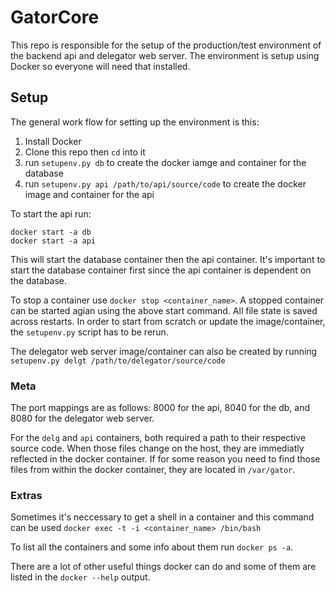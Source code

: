 # GatorCore
This repo is responsible for the setup of the production/test environment of the backend api and delegator web server. The environment is setup using Docker so everyone will need that installed.

## Setup
The general work flow for setting up the environment is this:
 1. Install Docker
 2. Clone this repo then `cd` into it
 3. run `setupenv.py db` to create the docker iamge and container for the database
 4. run `setupenv.py api /path/to/api/source/code` to create the docker image and container for the api

To start the api run:
```
docker start -a db
docker start -a api
```
This will start the database container then the api container. It's important to start the database container first since the api container is dependent on the database.

To stop a container use `docker stop <container_name>`. A stopped container can be started agian using the above start command. All file state is saved across restarts. In order to start from scratch or update the image/container, the `setupenv.py` script has to be rerun.

The delegator web server image/container can also be created by running `setupenv.py delgt /path/to/delegator/source/code`

### Meta
The port mappings are as follows: 8000 for the api, 8040 for the db, and 8080 for the delegator web server.

For the `delg` and `api` containers, both required a path to their respective source code. When those files change on the host, they are immediatly reflected in the docker container. If for some reason you need to find those files from within the docker container, they are located in `/var/gator`.

### Extras
Sometimes it's neccessary to get a shell in a container and this command can be used `docker exec -t -i <container_name> /bin/bash`

To list all the containers and some info about them run `docker ps -a`.

There are a lot of other useful things docker can do and some of them are listed in the `docker --help` output.

